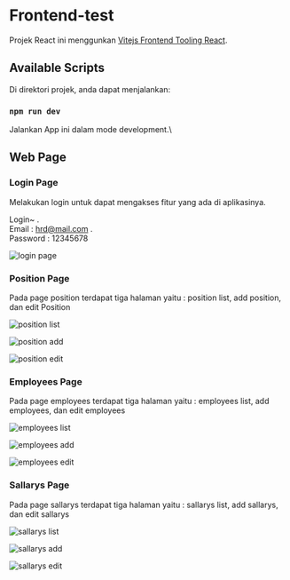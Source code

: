 # Frontend-test

Projek React ini menggunkan [Vitejs Frontend Tooling React](https://vitejs.dev/).

## Available Scripts

Di direktori projek, anda dapat menjalankan:

### `npm run dev`

Jalankan App ini dalam mode development.\

## Web Page

### Login Page

Melakukan login untuk dapat mengakses fitur yang ada di aplikasinya.

Login~ .\
Email : hrd@mail.com .\
Password : 12345678

![login page](https://user-images.githubusercontent.com/85085929/206830057-51fb17ef-3604-45c8-bc48-9fefcc7ff9c8.png)

### Position Page

Pada page position terdapat tiga halaman yaitu : position list, add position, dan edit Position

![position list](https://user-images.githubusercontent.com/85085929/206830067-4d934ceb-a30f-4443-9f1b-5fcf0d1b723e.png)

![position add](https://user-images.githubusercontent.com/85085929/206830070-3e498f75-358c-4093-888a-c71beceb4bbe.png)

![position edit](https://user-images.githubusercontent.com/85085929/206830073-309a8f63-1622-4570-9f0f-6b1ba5bd5876.png)

### Employees Page

Pada page employees terdapat tiga halaman yaitu : employees list, add employees, dan edit employees

![employees list](https://user-images.githubusercontent.com/85085929/206830088-ea89f5ee-ef32-4cf1-a74a-ddf0f0c92a70.png)

![employees add](https://user-images.githubusercontent.com/85085929/206830090-178d25fa-be4a-4c0f-a4a1-2fd980d299d9.png)

![employees edit](https://user-images.githubusercontent.com/85085929/206830092-a094a5f0-2b74-4df2-8cd0-408ac2b84bd1.png)

### Sallarys Page

Pada page sallarys terdapat tiga halaman yaitu : sallarys list, add sallarys, dan edit sallarys

![sallarys list](https://user-images.githubusercontent.com/85085929/206830156-868357b6-27fe-401b-9a76-1725d734c5c5.png)

![sallarys add](https://user-images.githubusercontent.com/85085929/206830157-ca22048a-55e9-4f4f-a46d-aa9a332a2d39.png)

![sallarys edit](https://user-images.githubusercontent.com/85085929/206830159-ef2addbe-affd-438c-ad9c-a6278a9f9cb4.png)
